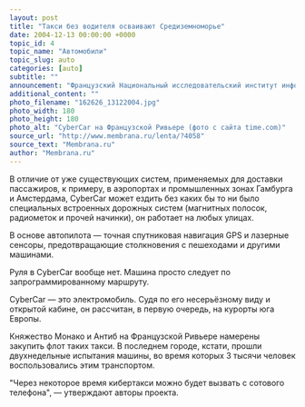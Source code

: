 ```yaml
---
layout: post
title: "Такси без водителя осваивают Средиземноморье"
date: 2004-12-13 00:00:00 +0000
topic_id: 4
topic_name: "Автомобили"
topic_slug: auto
categories: [auto]
subtitle: ""
announcement: "Французский Национальный исследовательский институт информатики и автоматики (INRIA) совместно с 15 европейскими исследовательскими центрами выпустил на улицы первые кибертакси, созданные в рамках проекта CyberCars."
additional_content: ""
photo_filename: "162626_13122004.jpg"
photo_width: 180
photo_height: 180
photo_alt: "CyberCar на Французской Ривьере (фото с сайта time.com)"
source_url: "http://www.membrana.ru/lenta/?4058"
source_text: "Membrana.ru"
author: "Membrana.ru"
---
```

В отличие от уже существующих систем, применяемых для доставки пассажиров, к примеру, в аэропортах и промышленных зонах Гамбурга и Амстердама, CyberCar может ездить без каких бы то ни было специальных встроенных дорожных систем (магнитных полосок, радиометок и прочей начинки), он работает на любых улицах.

В основе автопилота — точная спутниковая навигация GPS и лазерные сенсоры, предотвращающие столкновения с пешеходами и другими машинами.

Руля в CyberCar вообще нет. Машина просто следует по запрограммированному маршруту.

CyberCar — это электромобиль. Судя по его несерьёзному виду и открытой кабине, он рассчитан, в первую очередь, на курорты юга Европы.

Княжество Монако и Антиб на Французской Ривьере намерены закупить флот таких такси. В последнем городе, кстати, прошли двухнедельные испытания машины, во время которых 3 тысячи человек воспользовались этим транспортом.

"Через некоторое время кибертакси можно будет вызвать с сотового телефона", — утверждают авторы проекта.
